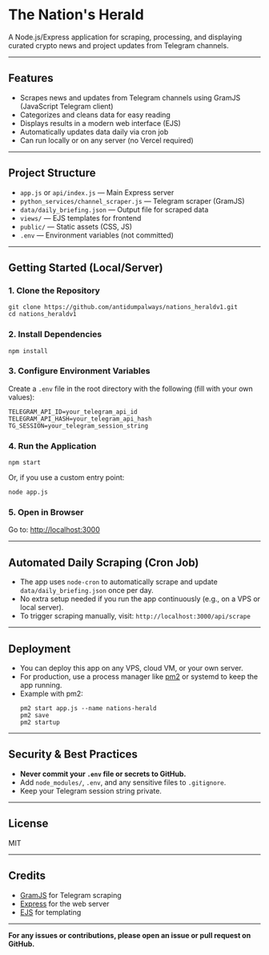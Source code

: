 # The Nation's Herald

A Node.js/Express application for scraping, processing, and displaying curated crypto news and project updates from Telegram channels.

---

## Features
- Scrapes news and updates from Telegram channels using GramJS (JavaScript Telegram client)
- Categorizes and cleans data for easy reading
- Displays results in a modern web interface (EJS)
- Automatically updates data daily via cron job
- Can run locally or on any server (no Vercel required)

---

## Project Structure
- `app.js` or `api/index.js` — Main Express server
- `python_services/channel_scraper.js` — Telegram scraper (GramJS)
- `data/daily_briefing.json` — Output file for scraped data
- `views/` — EJS templates for frontend
- `public/` — Static assets (CSS, JS)
- `.env` — Environment variables (not committed)

---

## Getting Started (Local/Server)

### 1. Clone the Repository
```
git clone https://github.com/antidumpalways/nations_heraldv1.git
cd nations_heraldv1
```

### 2. Install Dependencies
```
npm install
```

### 3. Configure Environment Variables
Create a `.env` file in the root directory with the following (fill with your own values):
```
TELEGRAM_API_ID=your_telegram_api_id
TELEGRAM_API_HASH=your_telegram_api_hash
TG_SESSION=your_telegram_session_string
```

### 4. Run the Application
```
npm start
```
Or, if you use a custom entry point:
```
node app.js
```

### 5. Open in Browser
Go to: [http://localhost:3000](http://localhost:3000)

---

## Automated Daily Scraping (Cron Job)
- The app uses `node-cron` to automatically scrape and update `data/daily_briefing.json` once per day.
- No extra setup needed if you run the app continuously (e.g., on a VPS or local server).
- To trigger scraping manually, visit: `http://localhost:3000/api/scrape`

---

## Deployment
- You can deploy this app on any VPS, cloud VM, or your own server.
- For production, use a process manager like [pm2](https://pm2.keymetrics.io/) or systemd to keep the app running.
- Example with pm2:
  ```
  pm2 start app.js --name nations-herald
  pm2 save
  pm2 startup
  ```

---

## Security & Best Practices
- **Never commit your `.env` file or secrets to GitHub.**
- Add `node_modules/`, `.env`, and any sensitive files to `.gitignore`.
- Keep your Telegram session string private.

---

## License
MIT

---

## Credits
- [GramJS](https://github.com/gram-js/gramjs) for Telegram scraping
- [Express](https://expressjs.com/) for the web server
- [EJS](https://ejs.co/) for templating

---

**For any issues or contributions, please open an issue or pull request on GitHub.**
